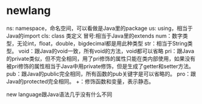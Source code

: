 # newlang
ns: namespace，命名空间，可以看做是Java里的package
us: using，相当于Java的import
cls: class 类定义
冒号:相当于Java里的extends
num：数字类型，无论int，float，double，bigdecimal都是用此种类型
str：相当于String类型。
void：跟Java的void一致，所有void的方法，void都可以省略
pri：跟Java的private类似，但不完全相同，用了pri修饰的属性只能在类内部使用，如果没有被pri修饰的属性相当于Java中用private修饰，但是生成了getter和setter方法。
pub：跟Java的public完全相同，所有函数的pub关键字是可以省略的。
pro：跟Java的protected完全相同。
+：修饰函数和变量，表示静态。

new language跟Java语法几乎没有什么不同
